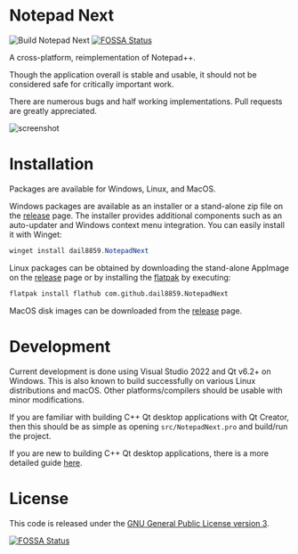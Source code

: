 # Notepad Next

![Build Notepad Next](https://github.com/dail8859/NotepadNext/workflows/Build%20Notepad%20Next/badge.svg)
[![FOSSA Status](https://app.fossa.com/api/projects/git%2Bgithub.com%2Fleoliaolei%2FNotepadNext.svg?type=shield)](https://app.fossa.com/projects/git%2Bgithub.com%2Fleoliaolei%2FNotepadNext?ref=badge_shield)

A cross-platform, reimplementation of Notepad++.

Though the application overall is stable and usable, it should not be considered safe for critically important work.

There are numerous bugs and half working implementations. Pull requests are greatly appreciated.

![screenshot](/doc/screenshot.png)

# Installation

Packages are available for Windows, Linux, and MacOS.

Windows packages are available as an installer or a stand-alone zip file on the [release](https://github.com/dail8859/NotepadNext/releases) page. The installer provides additional components such as an auto-updater and Windows context menu integration. You can easily install it with Winget:

```powershell
winget install dail8859.NotepadNext
```

Linux packages can be obtained by downloading the stand-alone AppImage on the [release](https://github.com/dail8859/NotepadNext/releases) page or by installing the [flatpak](https://flathub.org/apps/details/com.github.dail8859.NotepadNext) by executing:

```bash
flatpak install flathub com.github.dail8859.NotepadNext
```

MacOS disk images can be downloaded from the [release](https://github.com/dail8859/NotepadNext/releases) page.


# Development
Current development is done using Visual Studio 2022 and Qt v6.2+ on Windows. This is also known to build successfully on various Linux distributions and macOS. Other platforms/compilers should be usable with minor modifications.

If you are familiar with building C++ Qt desktop applications with Qt Creator, then this should be as simple as opening `src/NotepadNext.pro` and build/run the project.

If you are new to building C++ Qt desktop applications, there is a more detailed guide [here](/doc/Building.md).


# License
This code is released under the [GNU General Public License version 3](http://www.gnu.org/licenses/gpl-3.0.txt).


[![FOSSA Status](https://app.fossa.com/api/projects/git%2Bgithub.com%2Fleoliaolei%2FNotepadNext.svg?type=large)](https://app.fossa.com/projects/git%2Bgithub.com%2Fleoliaolei%2FNotepadNext?ref=badge_large)